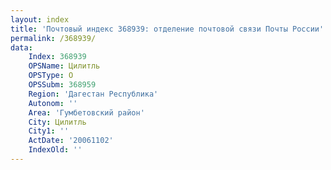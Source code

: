 ```yaml
---
layout: index
title: 'Почтовый индекс 368939: отделение почтовой связи Почты России'
permalink: /368939/
data:
    Index: 368939
    OPSName: Цилитль
    OPSType: О
    OPSSubm: 368959
    Region: 'Дагестан Республика'
    Autonom: ''
    Area: 'Гумбетовский район'
    City: Цилитль
    City1: ''
    ActDate: '20061102'
    IndexOld: ''
---
```

